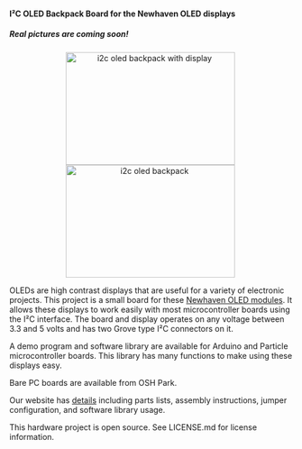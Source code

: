 #### I²C OLED Backpack Board for the Newhaven OLED displays

##### Real pictures are coming soon!

<div style="text-align: center;">

<div style="display: inline-block; margin-right: 5px;">
<img class="size-thumbnail wp-image-176" src="http://wht.io/wp-content/uploads/projects/i2c-oled/i2c-oled-module2.jpg" alt="i2c oled backpack with display" width="300" height="200" />
</div>

<div style="display: inline-block; margin-right: 5px;">
<img class="size-thumbnail wp-image-175" src="http://wht.io/wp-content/uploads/projects/i2c-oled/i2c-oled-backpack.jpg" alt="i2c oled backpack" width="300" height="200" />
</div>

</div>


OLEDs are high contrast displays that are useful for a variety of electronic projects. This project is a small board for these [Newhaven OLED modules](http://www.newhavendisplay.com/oled-slim-character-oleds-c-119_825.html). It allows these displays to work easily with most microcontroller boards using the I²C interface. The board and display operates on any voltage between 3.3 and 5 volts and has two Grove type I²C connectors on it.

A demo program and software library are available for Arduino and Particle microcontroller boards. This library has many functions to make using these displays easy.

Bare PC boards are available from OSH Park.

Our website has [details](http://wht.io/portfolio/i2c-oled-backpack-board-newhaven/) including parts lists, assembly instructions, jumper configuration, and software library usage.

This hardware project is open source. See LICENSE.md for license information.
